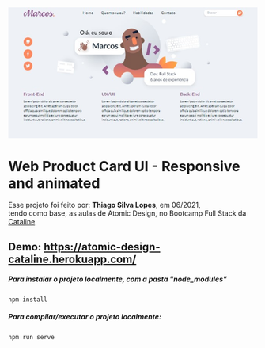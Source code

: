 <!---->
<div align="center">
<img src="./ReadMeFiles/app.jpg" align="center">
</div>

# Web Product Card UI - Responsive and animated

<p>Esse projeto foi feito por: <strong>Thiago Silva Lopes</strong>, em 06/2021,</br>
tendo como base, as aulas de Atomic Design, no Bootcamp Full Stack da <a href="https://bootcamp.cataline.io/">Cataline</a>

## Demo: https://atomic-design-cataline.herokuapp.com/

##### Para instalar o projeto localmente, com a pasta "node_modules"

```
npm install
```

##### Para compilar/executar o projeto localmente:

```
npm run serve
```
